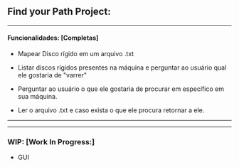 ## Find your Path Project:
***

#### Funcionalidades: [Completas]

- Mapear Disco rígido em um arquivo .txt
- Listar discos rígidos presentes na máquina e perguntar ao usuário qual ele gostaria de "varrer"

- Perguntar ao usuário o que ele gostaria de procurar em específico em sua máquina.
- Ler o arquivo .txt e caso exista o que ele procura retornar a ele.
__________
______
### WIP: [Work In Progress:]
 
- GUI